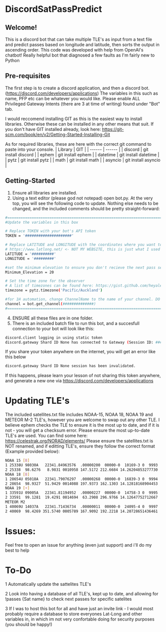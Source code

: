 # DiscordSatPassPredict

## Welcome!
This is a discord bot that can take multiple TLE's as input from a text file
and predict passes based on longitude and latitude, then sorts the output in ascending order. 
This code was developed with help from OpenAI's chatbot! Really helpful bot that diagnosed a few faults as I'm fairly new to Python

## Pre-requisites 
The first step is to create a discord application, and then a discord bot. (https://discord.com/developers/applications)
The variables in this such as name, PFP etc can be whatever you would like.
Please enable ALL Privileged Gateway Intents (there are 3 at time of writing) found under "Bot" tab.

I would reccomend installing GIT as this is the easiest way to install libraries. Otherwise these can be installed in any other means that suit.
If you don't have GIT installed already, look here: https://git-scm.com/book/en/v2/Getting-Started-Installing-Git

As for required libraries, these are here with the correct git command to paste into your console.
| Library | GIT |
| ------ | ------ |
| discord | git install discord |
| ephem | git install ephem |
| datetime | git install datetime |
| pytz | git install pytz |
| math | git install math |
| asyncio | git install asyncio |

## Getting-Started
1. Ensure all libraries are installed.
2. Using a text editor (please god not notepad) open bot.py. At the very top, you will see the following code to update. Nothing else needs to be changed, and the included comments should be pretty straight-forward:
```sh
#=================================================================================
#Update the variables in this box

# Replace TOKEN with your bot's API token
TOKEN = '#####################'

# Replace LATITUDE and LONGITUDE with the coordinates where you want to predict the satellite passes
# https://www.latlong.net/ <- NOT MY WEBSITE, this is just what I used
LATITUDE = '##########'
LONGITUDE = '#########'

#set the minimum elevation to ensure you don't recieve the next pass sent in discord isnt a crappy 1 degree pass
Minimum_Elevation = 20

# Set the time zone for the observer
# A list of timezones can be found here: https://gist.github.com/heyalexej/8bf688fd67d7199be4a1682b3eec7568
timezone = pytz.timezone('Pacific/Auckland')

#for 1H automation, change ChannelName to the name of your channel. DO NOT ADD QUOTATIONS, THIS MUST BE NUMERIC NOT A STRING
channel = bot.get_channel(##############)
#=================================================================================
```
4. ENSURE all these files are in one folder.
3. There is an included batch file to run this bot, and a succesfull connection to your bot will look like this:
```sh
discord.client logging in using static token
discord.gateway Shard ID None has connected to Gateway (Session ID: #######################)
```
If you share your token anywhere on the internet, you will get an error like this below
```sh
discord.gateway Shard ID None session has been invalidated.
```
If this happens, please learn your lesson of not sharing this token anywhere, and generate a new one via https://discord.com/developers/applications

# Updating TLE's
The included satellites.txt file includes NOAA-15, NOAA 18, NOAA 19 and METEOR M-2 TLE's, however you are welcome to swap out any other TLE.
I believe ephem checks the TLE to ensure it is the most up to date, and if it is not - you will get a checksum error. Please ensure the most up-to-date TLE's are used.
You can find some here: https://celestrak.org/NORAD/elements/
Please ensure the satellites.txt is NOT renamed, and if editting TLE's, ensure they follow the correct format (Example provided below):
```sh
NOAA 15 [B]             
1 25338U 98030A   22341.84963576  .00000200  00000-0  10169-3 0  9993
2 25338  98.6276   8.9831 0010958 147.5172 212.6684 14.26204853277730
NOAA 18 [B]             
1 28654U 05018A   22341.79076297  .00000268  00000-0  16839-3 0  9994
2 28654  98.9327  51.9429 0014088 197.9373 162.1303 14.12818168904453
NOAA 19 [+]             
1 33591U 09005A   22341.81194952  .00000227  00000-0  14758-3 0  9995
2 33591  99.1281  19.4291 0014694  63.2908 296.9766 14.12647752712667
METEOR M2
1 40069U 14037A   22341.71436734  .00000011  00000-0  24095-4 0  9997
2 40069  98.4269 351.5740 0005789 167.9092 192.2218 14.20728651436461
```

# Issues:
Feel free to open an issue for anything (even just support) and i'll do my best to help

# To-Do
1 Automatically update the sattelites TLE's

2 Look into having a database of all TLE's, kept up to date, and allowing for !passes {Sat name} to check next passes for specific satelites

3 If I was to host this bot for all and have just an invite link - I would most probably require a database to store everyones Lat-Long and other variables in, in which im not very confortable doing for security purposes (you should be happy!)
